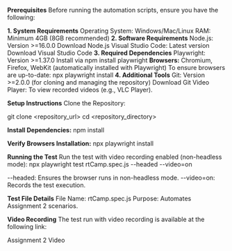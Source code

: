 **Prerequisites**
Before running the automation scripts, ensure you have the following:

**1. System Requirements**
Operating System: Windows/Mac/Linux
RAM: Minimum 4GB (8GB recommended)
**2. Software Requirements**
Node.js: Version >=16.0.0
Download Node.js
Visual Studio Code: Latest version
Download Visual Studio Code
**3. Required Dependencies**
Playwright: Version >=1.37.0
Install via npm install playwright
**Browsers:**
Chromium, Firefox, WebKit (automatically installed with Playwright)
To ensure browsers are up-to-date: npx playwright install
**4. Additional Tools**
Git: Version >=2.0.0 (for cloning and managing the repository)
Download Git
Video Player: To view recorded videos (e.g., VLC Player).


**Setup Instructions**
Clone the Repository:

git clone <repository_url>
cd <repository_directory>

**Install Dependencies:**
npm install

**Verify Browsers Installation:**
npx playwright install

**Running the Test**
Run the test with video recording enabled (non-headless mode):
npx playwright test rtCamp.spec.js --headed --video=on

--headed: Ensures the browser runs in non-headless mode.
--video=on: Records the test execution.

**Test File Details**
File Name: rtCamp.spec.js
Purpose: Automates Assignment 2 scenarios.


**Video Recording**
The test run with video recording is available at the following link:

Assignment 2 Video




